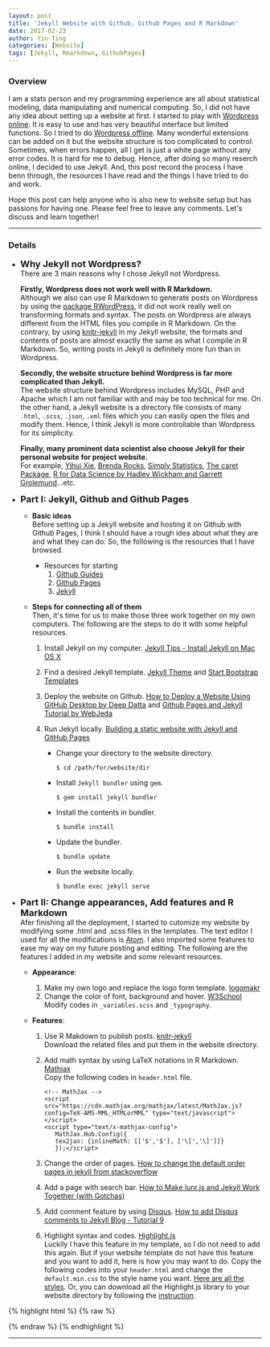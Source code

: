 ```yaml
---
layout: post
title: 'Jekyll Website with Github, Github Pages and R Markdown'
date: 2017-02-23
author: Yin-Ting
categories: [Website]
tags: [Jekyll, Rmarkdown, GithubPages]
---
```

### Overview
I am a stats person and my programming experience are all about statistical modeling, data manipulating and numerical computing. So, I did not have any idea about setting up a website at first. I started to play with [Wordpress online](https://wordpress.com/start/design-type-with-store). It is easy to use and has very beautiful interface but limited functions. So I tried to do [Wordpress offline](https://wordpress.org/download/). Many wonderful extensions can be added on it but the website structure is too complicated to control. Sometimes, when errors happen, all I get is just a white page without any error codes. It is hard for me to debug. Hence, after doing so many reserch online, I decided to use Jekyll. And, this post record the process I have benn through, the resources I have read and the things I have tried to do and work. 

Hope this post can help anyone who is also new to website setup but has passions for having one. Please feel free to leave any comments. Let's discuss and learn together! 

***

### Details
* **<font size="4">Why Jekyll not Wordpress? </font>** <br />
  There are 3 main reasons why I chose Jekyll not Wordpress. 
  
  **Firstly, Wordpress does not work well with R Markdown.** <br />
  Although we also can use R Markdown to generate posts on Wordpress by using the [package RWordPress](https://yihui.name/knitr/demo/wordpress/), it did not work really well on transforming formats and syntax. The posts on Wordpress are always different from the HTML files you compile in R Markdown. On the contrary, by using [knitr-jekyll](https://github.com/yihui/knitr-jekyll) in my Jekyll website, the formats and contents of posts are almost exactly the same as what I compile in R Markdown. So, writing posts in Jekyll is definitely more fun than in Wordpress. 
  
  **Secondly, the website structure behind Wordpress is far more complicated than Jekyll.** <br />
  The website structure behind Wordpress includes MySQL, PHP and Apache which I am not familiar with and may be too technical for me. On the other hand, a Jekyll website is a directory file consists of many `.html`, `.scss`, `.json`, `.xml` files which you can easily open the files and modify them. Hence, I think Jekyll is more controllable than Wordpress for its simplicity. 
  
  **Finally, many prominent data scientist also choose Jekyll for their personal website for project website.** <br /> 
  For example, [Yihui Xie](https://yihui.name), [Brenda Rocks](https://brendanrocks.com), [Simply Statistics](http://simplystatistics.org), [The caret Package](http://topepo.github.io/caret/index.html), [R for Data Science by Hadley Wickham and Garrett Grolemund](http://r4ds.had.co.nz)...etc. 



* **<font size="4">Part I: Jekyll, Github and Github Pages</font>** <br />
  * **Basic ideas** <br />
  Before setting up a Jekyll website and hosting it on Github with Github Pages, I think I should have a rough idea about what they are and what they can do. So, the following is the resources that I have browsed.
  
    * Resources for starting
      1. [Github Guides](https://guides.github.com)
      2. [Github Pages](https://pages.github.com)
      3. [Jekyll](https://jekyllrb.com)
    
  * **Steps for connecting all of them** <br />
  Then, it's time for us to make those three work together on my own computers. The following are the steps to do it with some helpful resources. 
  
    1. Install Jekyll on my computer. [Jekyll Tips - Install Jekyll on Mac OS X](http://jekyll.tips/jekyll-casts/install-jekyll-on-os-x/)
    2. Find a desired Jekyll template. [Jekyll Theme](http://jekyllthemes.org) and [Start Bootstrap Templates](https://startbootstrap.com/template-categories/all/)
    3. Deploy the website on Github. [How to Deploy a Website Using GitHub Desktop by Deep Datta](https://www.youtube.com/watch?v=39hnYDC_o9U) and [Github Pages and Jekyll Tutorial by WebJeda](https://www.youtube.com/channel/UCbOO7d0vVo0kIrkd7m32irg)
    4. Run Jekyll locally. [Building a static website with Jekyll and GitHub Pages](http://programminghistorian.org/lessons/building-static-sites-with-jekyll-github-pages#section3a)
      
        * Change your directory to the website directory. 
        
          ```
          $ cd /path/for/website/dir
          ```
          
        * Install `Jekyll bundler` using `gem`. 
          
          ```
          $ gem install jekyll bundler
          ```
        
        * Install the contents in bundler. 
      
          ```
          $ bundle install 
          ```
      
        * Update the bundler.
          
          ```
          $ bundle update
          ```
      
        * Run the website locally.
          
          ```
          $ bundle exec jekyll serve
          ```
          


          
* **<font size="4">Part II: Change appearances, Add features and R Markdown</font>** <br />
  Afer finishing all the deployment, I started to cutomize my website by modifying some .html and .scss files in the templates. The text editor I used for all the modifications is [Atom](https://atom.io). I also imported some features to ease my way on my future posting and editing. The following are the features I added in my website and some relevant resources. 

  * **Appearance**:
    1. Make my own logo and replace the logo form template. [logomakr](https://logomakr.com)  
    2. Change the color of font, background and hover. [W3School](https://www.w3schools.com/colors/colors_picker.asp) <br />
      Modify codes in `_variables.scss` and `_typography`. 
      
  * **Features**: 
    1. Use R Makdown to publish posts. [knitr-jekyll](https://github.com/yihui/knitr-jekyll) <br /> 
       Download the related files and put them in the website directory. 
    2. Add math syntax by using LaTeX notations in R Markdown. [Mathjax](http://docs.mathjax.org/en/latest/start.html) <br />
       Copy the following codes in `header.html` file. 
       
       ```
       <!-- MathJax -->
       <script src="https://cdn.mathjax.org/mathjax/latest/MathJax.js?config=TeX-AMS-MML_HTMLorMML" type="text/javascript"></script>
       <script type="text/x-mathjax-config">
          MathJax.Hub.Config({
          tex2jax: {inlineMath: [['$','$'], ['\[','\]']]}
          });</script>
       ```  
    3. Change the order of pages.  [How to change the default order pages in jekyll
from stackoverflow](http://stackoverflow.com/questions/13266369/how-to-change-the-default-order-pages-in-jekyll) 
    4. Add a page with search bar. [How to Make lunr.js and Jekyll Work Together (with Gotchas)](http://rayhightower.com/blog/2016/01/04/how-to-make-lunrjs-jekyll-work-together/) 
    5. Add comment feature by using [Disqus](https://disqus.com). [How to add Disqus comments to Jekyll Blog - Tutorial 9](https://www.youtube.com/watch?v=etvHFmVCvj8)
    6. Highlight syntax and codes. [Highlight.js](https://highlightjs.org) <br />
    Luckily I have this feature in my template, so I do not need to add this again. But if your website template do not have this feature and you want to add it, here is how you may want to do. Copy the following codes into your `header.html` and change the `default.min.css` to the style name you want. [Here are all the styles](https://highlightjs.org/static/demo/). Or, you can download all the Highlight.js library to your website directory by following the [instruction](https://highlightjs.org/usage/). 

{% highlight html %}
{% raw %}
<link rel="stylesheet"  href="//cdnjs.cloudflare.com/ajax/libs/highlight.js/9.9.0/styles/default.min.css">
<script src="//cdnjs.cloudflare.com/ajax/libs/highlight.js/9.9.0/highlight.min.js"></script>
{% endraw %}
{% endhighlight %}
      
  

***
